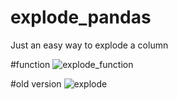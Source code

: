 # explode_pandas
Just an easy way to explode a column

#function
![explode_function](https://user-images.githubusercontent.com/18491142/107255844-58f51b00-69fe-11eb-9dcf-b210d33a89f9.png)


#old version
![explode](https://user-images.githubusercontent.com/18491142/107089713-b56cf600-67c4-11eb-9e01-c87824caedd3.png)
